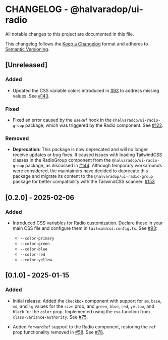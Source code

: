 # CHANGELOG - @halvaradop/ui-radio

All notable changes to this project are documented in this file.

This changelog follows the [Keep a Changelog](https://keepachangelog.com/en/1.1.0/) format and adheres to [Semantic Versioning](https://semver.org/spec/v2.0.0.html).

## [Unreleased]

### Added

- Updated the CSS variable colors introduced in [#93](https://github.com/halvaradop/ui/pull/93) to address missing values. See [#143](https://github.com/halvaradop/ui/pull/143).

### Fixed

- Fixed an error caused by the `useRef` hook in the `@halvaradop/ui-radio-group` package, which was triggered by the Radio component. See [#122](https://github.com/halvaradop/ui/pull/122).

### Removed

- **Deprecation:** This package is now deprecated and will no longer receive updates or bug fixes. It caused issues with loading TailwindCSS classes in the RadioGroup component from the `@halvaradop/ui-radio-group` package, as discussed in [#144](https://github.com/halvaradop/ui/issues/144). Although temporary workarounds were considered, the maintainers have decided to deprecate this package and migrate its content to the `@halvaradop/ui-radio-group` package for better compatibility with the TailwindCSS scanner. [#153](https://github.com/halvaradop/ui/pull/153)

## [0.2.0] - 2025-02-06

### Added

- Introduced CSS variables for Radio customization. Declare these in your main CSS file and configure them in `tailwindcss.config.ts`. See [#93](https://github.com/halvaradop/ui/pull/93):

  - `--color-primary`
  - `--color-green`
  - `--color-blue`
  - `--color-red`
  - `--color-yellow`

## [0.1.0] - 2025-01-15

### Added

- Initial release: Added the `Checkbox` component with support for `sm`, `base`, `md`, and `lg` values for the `size` prop, and `green`, `blue`, `red`, `yellow`, and `black` for the `color` prop. Implemented using the `cva` function from `class-variance-authority`. See [#75](https://github.com/halvaradop/ui/pull/75).

- Added `forwardRef` support to the Radio component, restoring the `ref` prop functionality removed in [#58](https://github.com/halvaradop/ui/pull/58). See [#78](https://github.com/halvaradop/ui/pull/78).
